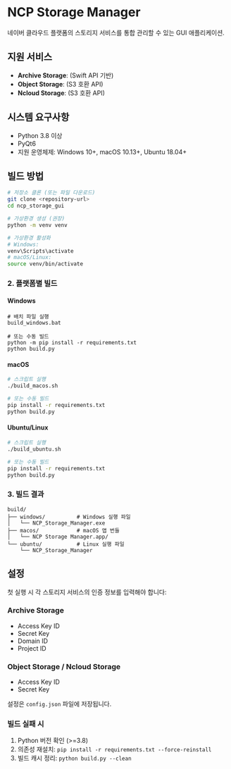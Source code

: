 # NCP Storage Manager

네이버 클라우드 플랫폼의 스토리지 서비스를 통합 관리할 수 있는 GUI 애플리케이션.

## 지원 서비스

- **Archive Storage**: (Swift API 기반)
- **Object Storage**: (S3 호환 API)
- **Ncloud Storage**: (S3 호환 API)

## 시스템 요구사항

- Python 3.8 이상
- PyQt6
- 지원 운영체제: Windows 10+, macOS 10.13+, Ubuntu 18.04+

## 빌드 방법

```bash
# 저장소 클론 (또는 파일 다운로드)
git clone <repository-url>
cd ncp_storage_gui

# 가상환경 생성 (권장)
python -m venv venv

# 가상환경 활성화
# Windows:
venv\Scripts\activate
# macOS/Linux:
source venv/bin/activate
```

### 2. 플랫폼별 빌드

#### Windows
```batch
# 배치 파일 실행
build_windows.bat

# 또는 수동 빌드
python -m pip install -r requirements.txt
python build.py
```

#### macOS
```bash
# 스크립트 실행
./build_macos.sh

# 또는 수동 빌드
pip install -r requirements.txt
python build.py
```

#### Ubuntu/Linux
```bash
# 스크립트 실행
./build_ubuntu.sh

# 또는 수동 빌드
pip install -r requirements.txt
python build.py
```

### 3. 빌드 결과
```
build/
├── windows/          # Windows 실행 파일
│   └── NCP_Storage_Manager.exe
├── macos/            # macOS 앱 번들
│   └── NCP Storage Manager.app/
└── ubuntu/           # Linux 실행 파일
    └── NCP_Storage_Manager
```

## 설정

첫 실행 시 각 스토리지 서비스의 인증 정보를 입력해야 합니다:

### Archive Storage
- Access Key ID
- Secret Key  
- Domain ID
- Project ID

### Object Storage / Ncloud Storage
- Access Key ID
- Secret Key

설정은 `config.json` 파일에 저장됩니다.

### 빌드 실패 시
1. Python 버전 확인 (>=3.8)
2. 의존성 재설치: `pip install -r requirements.txt --force-reinstall`
3. 빌드 캐시 정리: `python build.py --clean`
